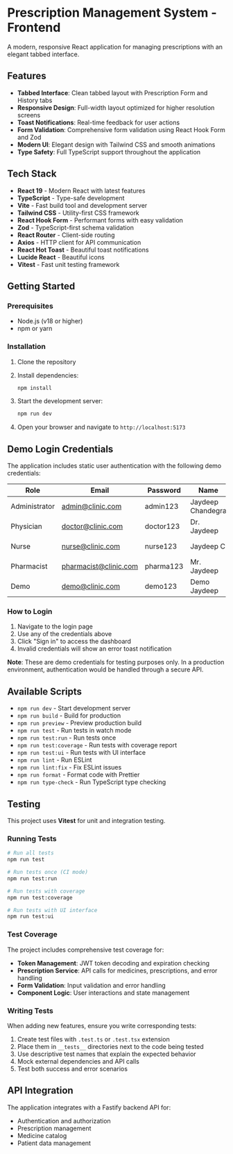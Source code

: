 # Prescription Management System - Frontend

A modern, responsive React application for managing prescriptions with an elegant tabbed interface.

## Features

- **Tabbed Interface**: Clean tabbed layout with Prescription Form and History tabs
- **Responsive Design**: Full-width layout optimized for higher resolution screens
- **Toast Notifications**: Real-time feedback for user actions
- **Form Validation**: Comprehensive form validation using React Hook Form and Zod
- **Modern UI**: Elegant design with Tailwind CSS and smooth animations
- **Type Safety**: Full TypeScript support throughout the application

## Tech Stack

- **React 19** - Modern React with latest features
- **TypeScript** - Type-safe development
- **Vite** - Fast build tool and development server
- **Tailwind CSS** - Utility-first CSS framework
- **React Hook Form** - Performant forms with easy validation
- **Zod** - TypeScript-first schema validation
- **React Router** - Client-side routing
- **Axios** - HTTP client for API communication
- **React Hot Toast** - Beautiful toast notifications
- **Lucide React** - Beautiful icons
- **Vitest** - Fast unit testing framework

## Getting Started

### Prerequisites

- Node.js (v18 or higher)
- npm or yarn

### Installation

1. Clone the repository
2. Install dependencies:

   ```bash
   npm install
   ```

3. Start the development server:

   ```bash
   npm run dev
   ```

4. Open your browser and navigate to `http://localhost:5173`

## Demo Login Credentials

The application includes static user authentication with the following demo credentials:

| Role          | Email                 | Password  | Name              | Department       |
| ------------- | --------------------- | --------- | ----------------- | ---------------- |
| Administrator | admin@clinic.com      | admin123  | Jaydeep Chandegra | General Medicine |
| Physician     | doctor@clinic.com     | doctor123 | Dr. Jaydeep       | Cardiology       |
| Nurse         | nurse@clinic.com      | nurse123  | Jaydeep C         | Emergency Care   |
| Pharmacist    | pharmacist@clinic.com | pharma123 | Mr. Jaydeep       | Pharmacy         |
| Demo          | demo@clinic.com       | demo123   | Demo Jaydeep      | Demo Department  |

### How to Login

1. Navigate to the login page
2. Use any of the credentials above
3. Click "Sign in" to access the dashboard
4. Invalid credentials will show an error toast notification

**Note**: These are demo credentials for testing purposes only. In a production environment, authentication would be handled through a secure API.

## Available Scripts

- `npm run dev` - Start development server
- `npm run build` - Build for production
- `npm run preview` - Preview production build
- `npm run test` - Run tests in watch mode
- `npm run test:run` - Run tests once
- `npm run test:coverage` - Run tests with coverage report
- `npm run test:ui` - Run tests with UI interface
- `npm run lint` - Run ESLint
- `npm run lint:fix` - Fix ESLint issues
- `npm run format` - Format code with Prettier
- `npm run type-check` - Run TypeScript type checking

## Testing

This project uses **Vitest** for unit and integration testing.

### Running Tests

```bash
# Run all tests
npm run test

# Run tests once (CI mode)
npm run test:run

# Run tests with coverage
npm run test:coverage

# Run tests with UI interface
npm run test:ui
```

### Test Coverage

The project includes comprehensive test coverage for:

- **Token Management**: JWT token decoding and expiration checking
- **Prescription Service**: API calls for medicines, prescriptions, and error handling
- **Form Validation**: Input validation and error handling
- **Component Logic**: User interactions and state management

### Writing Tests

When adding new features, ensure you write corresponding tests:

1. Create test files with `.test.ts` or `.test.tsx` extension
2. Place them in `__tests__` directories next to the code being tested
3. Use descriptive test names that explain the expected behavior
4. Mock external dependencies and API calls
5. Test both success and error scenarios

## API Integration

The application integrates with a Fastify backend API for:

- Authentication and authorization
- Prescription management
- Medicine catalog
- Patient data management
